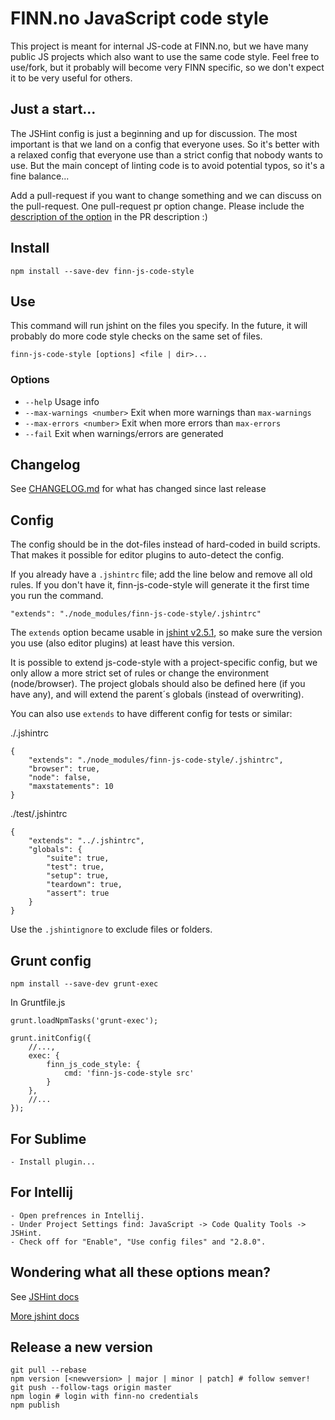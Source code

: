 # FINN.no JavaScript code style

This project is meant for internal JS-code at FINN.no, but we have many public JS projects which also want to use the same code style. Feel free to use/fork, but it probably will become very FINN specific, so we don't expect it to be very useful for others.

## Just a start...
The JSHint config is just a beginning and up for discussion. The most important is that we land on a config that everyone uses. So it's better with a relaxed config that everyone use than a strict config that nobody wants to use. But the main concept of linting code is to avoid potential typos, so it's a fine balance...

Add a pull-request if you want to change something and we can discuss on the pull-request. One pull-request pr option change. Please include the [description of the option](http://www.jshint.com/docs/options/) in the PR description :)

## Install

    npm install --save-dev finn-js-code-style

## Use

This command will run jshint on the files you specify. In the future, it will probably do more code style checks on the same set of files.

    finn-js-code-style [options] <file | dir>...

### Options

* `--help` Usage info
* `--max-warnings <number>` Exit when more warnings than `max-warnings`
* `--max-errors <number>` Exit when more errors than `max-errors`
* `--fail` Exit when warnings/errors are generated

## Changelog

See [CHANGELOG.md](CHANGELOG.md) for what has changed since last release

## Config

The config should be in the dot-files instead of hard-coded in build scripts. That makes it possible for editor plugins to auto-detect the config.

If you already have a `.jshintrc` file; add the line below and remove all old rules. If you don't have it, finn-js-code-style will generate it the first time you run the command.

    "extends": "./node_modules/finn-js-code-style/.jshintrc"

The `extends` option became usable in [jshint v2.5.1](https://github.com/jshint/jshint/releases/tag/2.5.1), so make sure the version you use (also editor plugins) at least have this version.

It is possible to extend js-code-style with a project-specific config, but we only allow a more strict set of rules or change the environment (node/browser). The project globals should also be defined here (if you have any), and will extend the parent´s globals (instead of overwriting).

You can also use `extends` to have different config for tests or similar:

./.jshintrc

    {
        "extends": "./node_modules/finn-js-code-style/.jshintrc",
        "browser": true,
        "node": false,
        "maxstatements": 10
    }

./test/.jshintrc

    {
        "extends": "../.jshintrc",
        "globals": {
            "suite": true,
            "test": true,
            "setup": true,
            "teardown": true,
            "assert": true
        }
    }

Use the `.jshintignore` to exclude files or folders.

## Grunt config

    npm install --save-dev grunt-exec

In Gruntfile.js

    grunt.loadNpmTasks('grunt-exec');

    grunt.initConfig({
        //...,
        exec: {
            finn_js_code_style: {
                cmd: 'finn-js-code-style src'
            }
        },
        //...
    });

## For Sublime

    - Install plugin...

## For Intellij

    - Open prefrences in Intellij.
    - Under Project Settings find: JavaScript -> Code Quality Tools -> JSHint.
    - Check off for "Enable", "Use config files" and "2.8.0".


## Wondering what all these options mean?

See [JSHint docs](http://www.jshint.com/docs/options/)


[More jshint docs](http://www.jshint.com/docs/)

## Release a new version

    git pull --rebase
    npm version [<newversion> | major | minor | patch] # follow semver!
    git push --follow-tags origin master
    npm login # login with finn-no credentials
    npm publish
